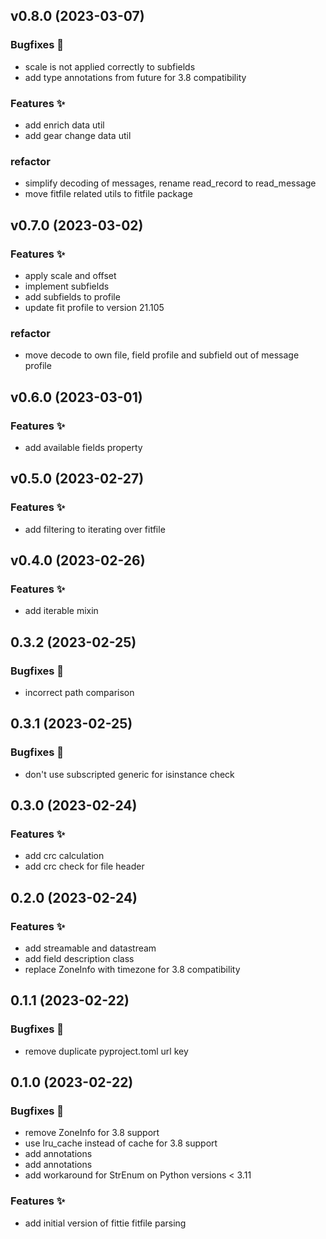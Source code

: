 ## v0.8.0 (2023-03-07)

### Bugfixes 🐛

- scale is not applied correctly to subfields
- add type annotations from future for 3.8 compatibility

### Features ✨

- add enrich data util
- add gear change data util

### refactor

- simplify decoding of messages, rename read_record to read_message
- move fitfile related utils to fitfile package

## v0.7.0 (2023-03-02)

### Features ✨

- apply scale and offset
- implement subfields
- add subfields to profile
- update fit profile to version 21.105

### refactor

- move decode to own file, field profile and subfield out of message profile

## v0.6.0 (2023-03-01)

### Features ✨

- add available fields property

## v0.5.0 (2023-02-27)

### Features ✨

- add filtering to iterating over fitfile

## v0.4.0 (2023-02-26)

### Features ✨

- add iterable mixin

## 0.3.2 (2023-02-25)

### Bugfixes 🐛

- incorrect path comparison

## 0.3.1 (2023-02-25)

### Bugfixes 🐛

- don't use subscripted generic for isinstance check

## 0.3.0 (2023-02-24)

### Features ✨

- add crc calculation
- add crc check for file header

## 0.2.0 (2023-02-24)

### Features ✨

- add streamable and datastream
- add field description class
- replace ZoneInfo with timezone for 3.8 compatibility

## 0.1.1 (2023-02-22)

### Bugfixes 🐛

- remove duplicate pyproject.toml url key

## 0.1.0 (2023-02-22)

### Bugfixes 🐛

- remove ZoneInfo for 3.8 support
- use lru_cache instead of cache for 3.8 support
- add annotations
- add annotations
- add workaround for StrEnum on Python versions < 3.11

### Features ✨

- add initial version of fittie fitfile parsing
